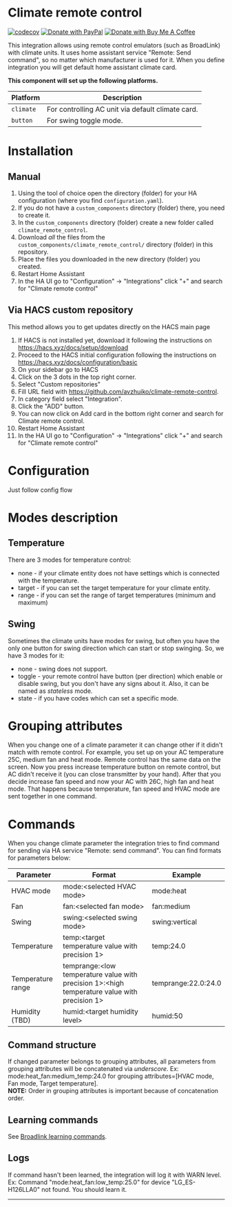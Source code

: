 # Climate remote control

[![codecov](https://codecov.io/gh/avzhuiko/ac-remote/graph/badge.svg?token=6OX82SOJTB)](https://codecov.io/gh/avzhuiko/ac-remote)
[![Donate with PayPal][paypalbadge]][paypal]
[![Donate with Buy Me A Coffee][buymeacoffeebadge]][buymeacoffee]

This integration allows using remote control emulators (such as BroadLink) with climate units.
It uses home assistant service "Remote: Send command", so no matter which manufacturer is used for it.
When you define integration you will get default home assistant climate card.

**This component will set up the following platforms.**

| Platform  | Description                                       |
| --------- | ------------------------------------------------- |
| `climate` | For controlling AC unit via default climate card. |
| `button`  | For swing toggle mode.                            |

# Installation

## Manual

1. Using the tool of choice open the directory (folder) for your HA configuration (where you find `configuration.yaml`).
1. If you do not have a `custom_components` directory (folder) there, you need to create it.
1. In the `custom_components` directory (folder) create a new folder called `climate_remote_control`.
1. Download _all_ the files from the `custom_components/climate_remote_control/` directory (folder) in this repository.
1. Place the files you downloaded in the new directory (folder) you created.
1. Restart Home Assistant
1. In the HA UI go to "Configuration" -> "Integrations" click "+" and search for "Climate remote control"

## Via HACS custom repository

This method allows you to get updates directly on the HACS main page

1. If HACS is not installed yet, download it following the instructions on https://hacs.xyz/docs/setup/download
1. Proceed to the HACS initial configuration following the instructions on https://hacs.xyz/docs/configuration/basic
1. On your sidebar go to HACS
1. Click on the 3 dots in the top right corner.
1. Select "Custom repositories"
1. Fill URL field with https://github.com/avzhuiko/climate-remote-control.
1. In category field select "Integration".
1. Click the "ADD" button.
1. You can now click on Add card in the bottom right corner and search for Climate remote control.
1. Restart Home Assistant
1. In the HA UI go to "Configuration" -> "Integrations" click "+" and search for "Climate remote control"

# Configuration

Just follow config flow

# Modes description

## Temperature

There are 3 modes for temperature control:

- none - if your climate entity does not have settings which is connected with the temperature.
- target - if you can set the target temperature for your climate entity.
- range - if you can set the range of target temperatures (minimum and maximum)

## Swing

Sometimes the climate units have modes for swing, but often you have the only one button for swing direction
which can start or stop swinging. So, we have 3 modes for it:

- none - swing does not support.
- toggle - your remote control have button (per direction) which enable or disable swing, but you don't have any signs
  about it. Also, it can be named as _stateless_ mode.
- state - if you have codes which can set a specific mode.

# Grouping attributes

When you change one of a climate parameter it can change other if it didn't match with remote control.
For example, you set up on your AC temperature 25C, medium fan and heat mode. Remote control has the same data on the
screen. Now you press increase temperature button on remote control, but AC didn't receive it (you can close
transmitter by your hand). After that you decide increase fan speed and now your AC with 26C, high fan and heat mode.
That happens because temperature, fan speed and HVAC mode are sent together in one command.

# Commands

When you change climate parameter the integration tries to find command for sending via HA service "Remote: send
command". You can find formats for parameters below:

| Parameter         | Format                                                                                       | Example             |
| ----------------- | -------------------------------------------------------------------------------------------- | ------------------- |
| HVAC mode         | mode:\<selected HVAC mode\>                                                                  | mode:heat           |
| Fan               | fan:\<selected fan mode\>                                                                    | fan:medium          |
| Swing             | swing:\<selected swing mode\>                                                                | swing:vertical      |
| Temperature       | temp:\<target temperature value with precision 1\>                                           | temp:24.0           |
| Temperature range | temprange:<low temperature value with precision 1>:<high temperature value with precision 1> | temprange:22.0:24.0 |
| Humidity (TBD)    | humid:\<target humidity level\>                                                              | humid:50            |

## Command structure

If changed parameter belongs to grouping attributes, all parameters from grouping attributes will be concatenated via
_underscore_. Ex: mode:heat_fan:medium_temp:24.0 for grouping attributes=[HVAC mode, Fan mode, Target temperature].  
**NOTE:** Order in grouping attributes is important because of concatenation order.

## Learning commands

See [Broadlink learning commands](https://www.home-assistant.io/integrations/broadlink/#learning-commands).

## Logs

If command hasn't been learned, the integration will log it with WARN level.  
Ex: Command "mode:heat_fan:low_temp:25.0" for device "LG_ES-H126LLA0" not found. You should learn it.

---

[paypal]: https://www.paypal.com/donate/?hosted_button_id=BH5J26BSR2734
[paypalbadge]: https://img.shields.io/badge/Donate-PayPal-blue?logo=paypal
[buymeacoffee]: https://www.buymeacoffee.com/avzhuikow
[buymeacoffeebadge]: https://img.shields.io/badge/Donate-Buy%20me%20a%20coffee-yellow?logo=buy-me-a-coffee

